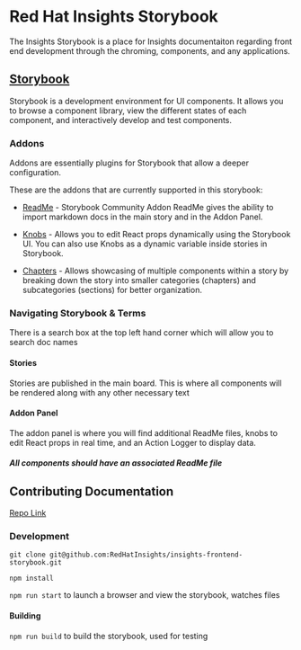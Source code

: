 # Red Hat Insights Storybook

The Insights Storybook is a place for Insights documentaiton regarding front end development through the chroming, components, and any applications.

## [Storybook](https://github.com/storybooks/storybook)

Storybook is a development environment for UI components. It allows you to browse a component library, view the different states of each component, and interactively develop and test components.

### Addons

Addons are essentially plugins for Storybook that allow a deeper configuration.

These are the addons that are currently supported in this storybook:

* [ReadMe](https://github.com/tuchk4/storybook-readme) -
    Storybook Community Addon ReadMe gives the ability to import markdown docs in the main story and in the Addon Panel.

* [Knobs](https://github.com/storybooks/storybook/tree/release/3.4/addons/knobs) -
    Allows you to edit React props dynamically using the Storybook UI. You can also use Knobs as a dynamic variable inside stories in Storybook.

* [Chapters](https://github.com/Checkfront/react-storybook-addon-chapters) -
    Allows showcasing of multiple components within a story by breaking down the story into smaller categories (chapters) and subcategories (sections) for better organization.

### Navigating Storybook & Terms

There is a search box at the top left hand corner which will allow you to search doc names

#### Stories

Stories are published in the main board. This is where all components will be rendered along with any other necessary text

#### Addon Panel

The addon panel is where you will find additional ReadMe files, knobs to edit React props in real time, and an Action Logger to display data.

##### All components should have an associated ReadMe file

## Contributing Documentation

[Repo Link](https://github.com/RedHatInsights/insights-frontend-storybook)

### Development

`git clone git@github.com:RedHatInsights/insights-frontend-storybook.git`

`npm install`

`npm run start` to launch a browser and view the storybook, watches files

#### Building

`npm run build` to build the storybook, used for testing